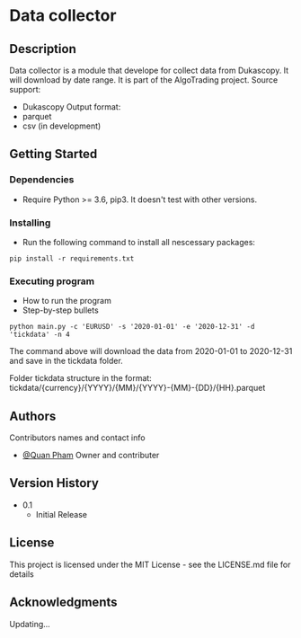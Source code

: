 # Data collector

## Description

Data collector is a module that develope for collect data from Dukascopy. It will download by date range. It is part of the AlgoTrading project.
Source support:
- Dukascopy
Output format:
- parquet
- csv (in development)

## Getting Started

### Dependencies

* Require Python >= 3.6, pip3. It doesn't test with other versions.

### Installing

* Run the following command to install all nescessary packages:
```
pip install -r requirements.txt
```

### Executing program

* How to run the program
* Step-by-step bullets
```
python main.py -c 'EURUSD' -s '2020-01-01' -e '2020-12-31' -d 'tickdata' -n 4
```

The command above will download the data from 2020-01-01 to 2020-12-31 and save in the tickdata folder.

Folder tickdata structure in the format: tickdata/{currency}/{YYYY}/{MM}/{YYYY}-{MM}-{DD}/{HH}.parquet

## Authors

Contributors names and contact info

- [@Quan Pham](https://twitter.com/QuanLab) Owner and contributer

## Version History

* 0.1
    * Initial Release

## License

This project is licensed under the MIT License - see the LICENSE.md file for details

## Acknowledgments

Updating...